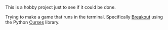 This is a hobby project just to see if it could be done.

Trying to make a game that runs in the terminal. Specifically [Breakout](https://en.wikipedia.org/wiki/Breakout_(video_game)) using the Python [Curses](https://docs.python.org/3/howto/curses.html) library. 

